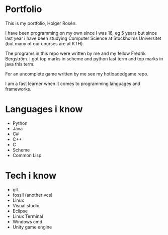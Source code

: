 # Portfolio
This is my portfolio, Holger Rosén.

I have been programming on my own since I was 16, eg 5 years but since
last year i have been studying Computer Science at Stockholms Universitet (but many of our courses are at KTH).

The programs in this repo were written by me and my fellow Fredrik Bergström.
I got top marks in scheme and python last term and top marks in java this term.

For an uncomplete game written by me see my hotloadedgame repo.

I am a fast learner when it comes to programming languages and frameworks.

# Languages i know
* Python
* Java
* C#
* C++
* C
* Scheme
* Common Lisp

# Tech i know
* git
* fossil (another vcs)
* Linux
* Visual studio
* Eclipse
* Linux Terminal
* Windows cmd
* Unity game engine